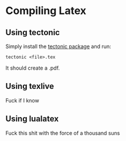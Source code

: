 # Compiling Latex

## Using tectonic
Simply install the [tectonic package](https://tectonic-typesetting.github.io/en-US/install.html#pre-built-binary-packages) and run:
```
tectonic <file>.tex
```
It should create a <file>.pdf. 

## Using texlive
Fuck if I know

## Using lualatex
Fuck this shit with the force of a thousand suns
